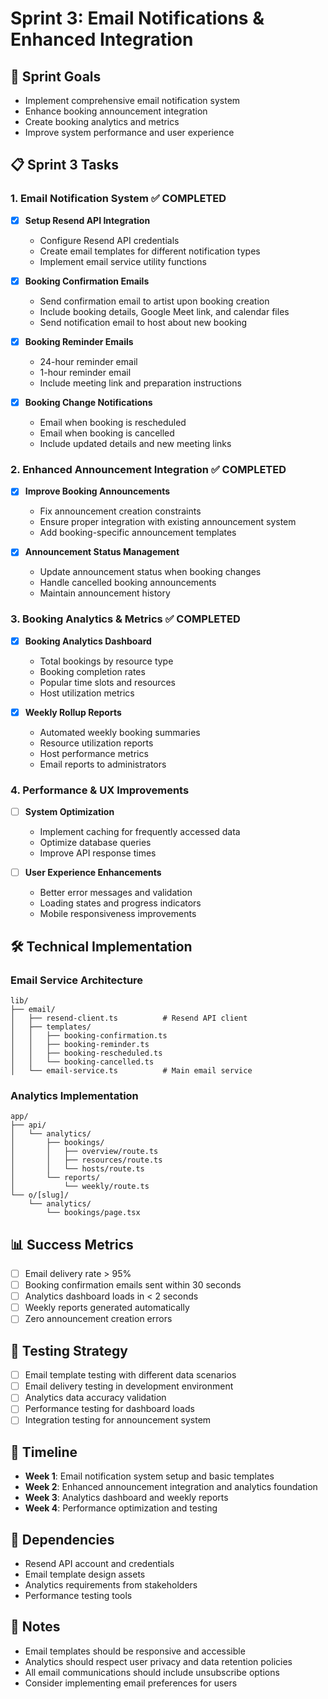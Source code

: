 # Sprint 3: Email Notifications & Enhanced Integration

## 🎯 Sprint Goals
- Implement comprehensive email notification system
- Enhance booking announcement integration
- Create booking analytics and metrics
- Improve system performance and user experience

## 📋 Sprint 3 Tasks

### 1. Email Notification System ✅ COMPLETED
- [x] **Setup Resend API Integration**
  - Configure Resend API credentials
  - Create email templates for different notification types
  - Implement email service utility functions

- [x] **Booking Confirmation Emails**
  - Send confirmation email to artist upon booking creation
  - Include booking details, Google Meet link, and calendar files
  - Send notification email to host about new booking

- [x] **Booking Reminder Emails**
  - 24-hour reminder email
  - 1-hour reminder email
  - Include meeting link and preparation instructions

- [x] **Booking Change Notifications**
  - Email when booking is rescheduled
  - Email when booking is cancelled
  - Include updated details and new meeting links

### 2. Enhanced Announcement Integration ✅ COMPLETED
- [x] **Improve Booking Announcements**
  - Fix announcement creation constraints
  - Ensure proper integration with existing announcement system
  - Add booking-specific announcement templates

- [x] **Announcement Status Management**
  - Update announcement status when booking changes
  - Handle cancelled booking announcements
  - Maintain announcement history

### 3. Booking Analytics & Metrics ✅ COMPLETED
- [x] **Booking Analytics Dashboard**
  - Total bookings by resource type
  - Booking completion rates
  - Popular time slots and resources
  - Host utilization metrics

- [x] **Weekly Rollup Reports**
  - Automated weekly booking summaries
  - Resource utilization reports
  - Host performance metrics
  - Email reports to administrators

### 4. Performance & UX Improvements
- [ ] **System Optimization**
  - Implement caching for frequently accessed data
  - Optimize database queries
  - Improve API response times

- [ ] **User Experience Enhancements**
  - Better error messages and validation
  - Loading states and progress indicators
  - Mobile responsiveness improvements

## 🛠 Technical Implementation

### Email Service Architecture
```
lib/
├── email/
│   ├── resend-client.ts          # Resend API client
│   ├── templates/
│   │   ├── booking-confirmation.ts
│   │   ├── booking-reminder.ts
│   │   ├── booking-rescheduled.ts
│   │   └── booking-cancelled.ts
│   └── email-service.ts          # Main email service
```

### Analytics Implementation
```
app/
├── api/
│   └── analytics/
│       ├── bookings/
│       │   ├── overview/route.ts
│       │   ├── resources/route.ts
│       │   └── hosts/route.ts
│       └── reports/
│           └── weekly/route.ts
└── o/[slug]/
    └── analytics/
        └── bookings/page.tsx
```

## 📊 Success Metrics
- [ ] Email delivery rate > 95%
- [ ] Booking confirmation emails sent within 30 seconds
- [ ] Analytics dashboard loads in < 2 seconds
- [ ] Weekly reports generated automatically
- [ ] Zero announcement creation errors

## 🧪 Testing Strategy
- [ ] Email template testing with different data scenarios
- [ ] Email delivery testing in development environment
- [ ] Analytics data accuracy validation
- [ ] Performance testing for dashboard loads
- [ ] Integration testing for announcement system

## 📅 Timeline
- **Week 1**: Email notification system setup and basic templates
- **Week 2**: Enhanced announcement integration and analytics foundation
- **Week 3**: Analytics dashboard and weekly reports
- **Week 4**: Performance optimization and testing

## 🔗 Dependencies
- Resend API account and credentials
- Email template design assets
- Analytics requirements from stakeholders
- Performance testing tools

## 📝 Notes
- Email templates should be responsive and accessible
- Analytics should respect user privacy and data retention policies
- All email communications should include unsubscribe options
- Consider implementing email preferences for users
